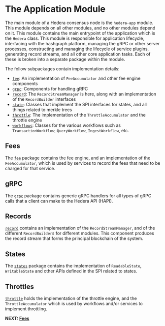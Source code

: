 # The Application Module

The main module of a Hedera consensus node is the `hedera-app` module. This module depends on all other modules,
and no other modules depend on it. This module contains the main entrypoint of the application which is the `Hedera`
class. This module is responsible for application lifecycle, interfacing with the hashgraph platform, managing the
gRPC or other server processes, constructing and managing the lifecycle of service plugins, generating record streams,
and all other core application tasks. Each of these is broken into a separate package within the module.

The follow subpackages contain implementation details:
- [`fee`](fees.md): An implementation of `FeeAccumulator` and other fee engine components
- [`grpc`](grpc.md): Components for handling gRPC
- [`record`](records.md): The `RecordStreamManager` is here, along with an implementation of the `RecordBuilder` interfaces
- [`state`](states.md): Classes that implement the SPI interfaces for states, and all things related to merkle trees
- [`throttle`](throttles.md): The implementation of the `ThrottleAccumulator` and the throttle engine
- [`workflows`](workflows.md): Classes for the various workflows such as `TransactionWorkflow`, `QueryWorkflow`, `IngestWorkflow`, etc.

## Fees

The [`fee`](fees.md) package contains the fee engine, and an implementation of the `FeeAccumulator`, which is used
by services to record the fees that need to be charged for that service.

## gRPC

The [`grpc`](grpc.md) package contains generic gRPC handlers for all types of gRPC calls that a client can make to
the Hedera API (HAPI).

## Records

[`record`](records.md) contains an implementation of the `RecordStreamManager`, and of the different `RecordBuilder`s
for different modules. This component produces the record stream that forms the principal blockchain of the system.

## States

The [`states`](states.md) package contains the implementation of `ReadableState`, `WritableState` and other APIs
defined in the SPI related to states.

## Throttles

[`throttle`](throttles.md) holds the implementation of the throttle engine, and the `ThrottleAccumulator` which is
used by workflows and/or services to implement throttling.

**NEXT: [Fees](fees.md)**
